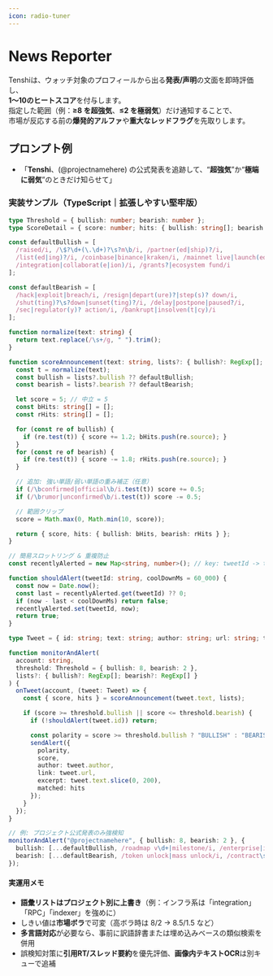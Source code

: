 ```yaml
---
icon: radio-tuner
---
```


# News Reporter

Tenshiは、ウォッチ対象のプロフィールから出る**発表/声明**の文面を即時評価し、\
**1〜10のヒートスコア**を付与します。\
指定した範囲（例：**≥8 を超強気**、**≤2 を極弱気**）だけ通知することで、\
市場が反応する前の**爆発的アルファ**や**重大なレッドフラグ**を先取りします。

## プロンプト例

* 「**Tenshi**、(@projectnamehere) の公式発表を追跡して、“**超強気**”か“**極端に弱気**”のときだけ知らせて」

### 実装サンプル（TypeScript｜拡張しやすい堅牢版）

```ts
type Threshold = { bullish: number; bearish: number };
type ScoreDetail = { score: number; hits: { bullish: string[]; bearish: string[] } };

const defaultBullish = [
  /raised/i, /\$?\d+(\.\d+)?\s?m\b/i, /partner(ed|ship)?/i,
  /list(ed|ing)?/i, /coinbase|binance|kraken/i, /mainnet live|launch(ed)?/i,
  /integration|collaborat(e|ion)/i, /grants?|ecosystem fund/i
];

const defaultBearish = [
  /hack|exploit|breach/i, /resign|depart(ure)?|step(s)? down/i,
  /shut(ting)?\s?down|sunset(ting)?/i, /delay|postpone|paused?/i,
  /sec|regulator(y)? action/i, /bankrupt|insolven(t|cy)/i
];

function normalize(text: string) {
  return text.replace(/\s+/g, " ").trim();
}

function scoreAnnouncement(text: string, lists?: { bullish?: RegExp[]; bearish?: RegExp[] }): ScoreDetail {
  const t = normalize(text);
  const bullish = lists?.bullish ?? defaultBullish;
  const bearish = lists?.bearish ?? defaultBearish;

  let score = 5; // 中立 = 5
  const bHits: string[] = [];
  const rHits: string[] = [];

  for (const re of bullish) {
    if (re.test(t)) { score += 1.2; bHits.push(re.source); }
  }
  for (const re of bearish) {
    if (re.test(t)) { score -= 1.8; rHits.push(re.source); }
  }

  // 追加: 強い単語/弱い単語の重み補正（任意）
  if (/\bconfirmed|official\b/i.test(t)) score += 0.5;
  if (/\brumor|unconfirmed\b/i.test(t)) score -= 0.5;

  // 範囲クリップ
  score = Math.max(0, Math.min(10, score));

  return { score, hits: { bullish: bHits, bearish: rHits } };
}

// 簡易スロットリング & 重複防止
const recentlyAlerted = new Map<string, number>(); // key: tweetId -> ts

function shouldAlert(tweetId: string, coolDownMs = 60_000) {
  const now = Date.now();
  const last = recentlyAlerted.get(tweetId) ?? 0;
  if (now - last < coolDownMs) return false;
  recentlyAlerted.set(tweetId, now);
  return true;
}

type Tweet = { id: string; text: string; author: string; url: string; ts: number };

function monitorAndAlert(
  account: string,
  threshold: Threshold = { bullish: 8, bearish: 2 },
  lists?: { bullish?: RegExp[]; bearish?: RegExp[] }
) {
  onTweet(account, (tweet: Tweet) => {
    const { score, hits } = scoreAnnouncement(tweet.text, lists);

    if (score >= threshold.bullish || score <= threshold.bearish) {
      if (!shouldAlert(tweet.id)) return;

      const polarity = score >= threshold.bullish ? "BULLISH" : "BEARISH";
      sendAlert({
        polarity,
        score,
        author: tweet.author,
        link: tweet.url,
        excerpt: tweet.text.slice(0, 200),
        matched: hits
      });
    }
  });
}

// 例: プロジェクト公式発表のみ強検知
monitorAndAlert("@projectnamehere", { bullish: 8, bearish: 2 }, {
  bullish: [...defaultBullish, /roadmap v\d+|milestone/i, /enterprise|institutional/i],
  bearish: [...defaultBearish, /token unlock|mass unlock/i, /contract\s+migration/i]
});
```

#### 実運用メモ

* **語彙リストはプロジェクト別に上書き**（例：インフラ系は「integration」「RPC」「indexer」を強めに）
* しきい値は**市場ボラ**で可変（高ボラ時は 8/2 → 8.5/1.5 など）
* **多言語対応**が必要なら、事前に訳語辞書または埋め込みベースの類似検索を併用
* 誤検知対策に**引用RT/スレッド要約**を優先評価、**画像内テキストOCR**は別キューで追補
